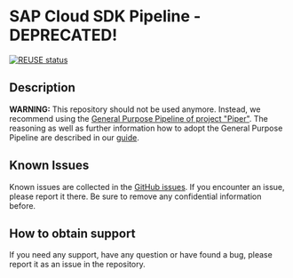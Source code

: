 # SAP Cloud SDK Pipeline - DEPRECATED!

[![REUSE status](https://api.reuse.software/badge/github.com/SAP/cloud-s4-sdk-pipeline)](https://api.reuse.software/info/github.com/SAP/cloud-s4-sdk-pipeline)


## Description

**WARNING:** This repository should not be used anymore.
Instead, we recommend using the [General Purpose Pipeline of project "Piper"](https://sap.github.io/jenkins-library/stages/introduction/).
The reasoning as well as further information how to adopt the General Purpose Pipeline are described in our [guide](gpp-guide.md).

## Known Issues
Known issues are collected in the [GitHub issues](https://github.com/sap/cloud-s4-sdk-pipeline/issues).
If you encounter an issue, please report it there.
Be sure to remove any confidential information before.

## How to obtain support
If you need any support, have any question or have found a bug, please report it as an issue in the repository.
